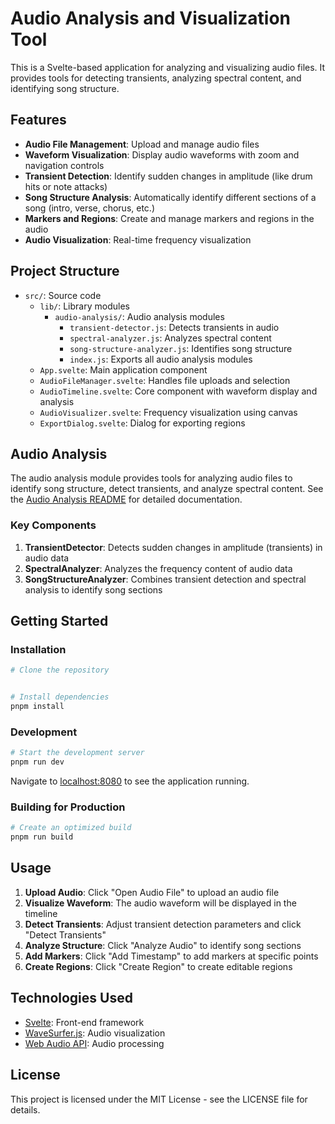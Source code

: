 # Audio Analysis and Visualization Tool

This is a Svelte-based application for analyzing and visualizing audio files. It provides tools for detecting transients, analyzing spectral content, and identifying song structure.

## Features

- **Audio File Management**: Upload and manage audio files
- **Waveform Visualization**: Display audio waveforms with zoom and navigation controls
- **Transient Detection**: Identify sudden changes in amplitude (like drum hits or note attacks)
- **Song Structure Analysis**: Automatically identify different sections of a song (intro, verse, chorus, etc.)
- **Markers and Regions**: Create and manage markers and regions in the audio
- **Audio Visualization**: Real-time frequency visualization

## Project Structure

- `src/`: Source code
  - `lib/`: Library modules
    - `audio-analysis/`: Audio analysis modules
      - `transient-detector.js`: Detects transients in audio
      - `spectral-analyzer.js`: Analyzes spectral content
      - `song-structure-analyzer.js`: Identifies song structure
      - `index.js`: Exports all audio analysis modules
  - `App.svelte`: Main application component
  - `AudioFileManager.svelte`: Handles file uploads and selection
  - `AudioTimeline.svelte`: Core component with waveform display and analysis
  - `AudioVisualizer.svelte`: Frequency visualization using canvas
  - `ExportDialog.svelte`: Dialog for exporting regions

## Audio Analysis

The audio analysis module provides tools for analyzing audio files to identify song structure, detect transients, and analyze spectral content. See the [Audio Analysis README](src/lib/audio-analysis/README.md) for detailed documentation.

### Key Components

1. **TransientDetector**: Detects sudden changes in amplitude (transients) in audio data
2. **SpectralAnalyzer**: Analyzes the frequency content of audio data
3. **SongStructureAnalyzer**: Combines transient detection and spectral analysis to identify song sections

## Getting Started

### Installation

```bash
# Clone the repository


# Install dependencies
pnpm install
```

### Development

```bash
# Start the development server
pnpm run dev
```

Navigate to [localhost:8080](http://localhost:8080) to see the application running.

### Building for Production

```bash
# Create an optimized build
pnpm run build
```

## Usage

1. **Upload Audio**: Click "Open Audio File" to upload an audio file
2. **Visualize Waveform**: The audio waveform will be displayed in the timeline
3. **Detect Transients**: Adjust transient detection parameters and click "Detect Transients"
4. **Analyze Structure**: Click "Analyze Audio" to identify song sections
5. **Add Markers**: Click "Add Timestamp" to add markers at specific points
6. **Create Regions**: Click "Create Region" to create editable regions

## Technologies Used

- [Svelte](https://svelte.dev/): Front-end framework
- [WaveSurfer.js](https://wavesurfer-js.org/): Audio visualization
- [Web Audio API](https://developer.mozilla.org/en-US/docs/Web/API/Web_Audio_API): Audio processing

## License

This project is licensed under the MIT License - see the LICENSE file for details.

